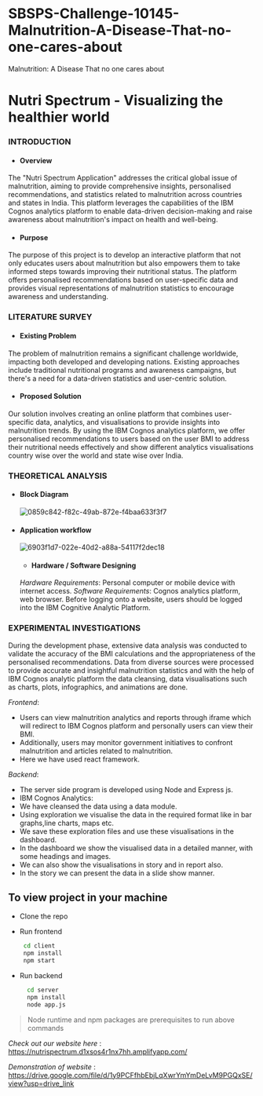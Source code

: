 # SBSPS-Challenge-10145-Malnutrition-A-Disease-That-no-one-cares-about
Malnutrition: A Disease That no one cares about

# Nutri Spectrum - Visualizing the healthier world
### INTRODUCTION
- #### Overview
The "Nutri Spectrum Application" addresses the critical global issue of malnutrition, aiming to provide comprehensive insights, personalised recommendations, and statistics related to malnutrition across countries and states in India. This platform leverages the capabilities of the IBM Cognos analytics platform to enable data-driven decision-making and raise awareness about malnutrition's impact on health and well-being.
- #### Purpose
The purpose of this project is to develop an interactive platform that not only educates users about malnutrition but also empowers them to take informed steps towards improving their nutritional status. The platform offers personalised recommendations based on user-specific data and provides visual representations of malnutrition statistics to encourage awareness and understanding.
### LITERATURE SURVEY
- #### Existing Problem
The problem of malnutrition remains a significant challenge worldwide, impacting both developed and developing nations. Existing approaches include traditional nutritional programs and awareness campaigns, but there's a need for a data-driven statistics and user-centric solution.
- ####  Proposed Solution
Our solution involves creating an online platform that combines user-specific data, analytics, and visualisations to provide insights into malnutrition trends. By using the IBM Cognos analytics platform, we offer personalised recommendations to users based on the user BMI to address their nutritional needs effectively and show different analytics visualisations country wise over the world and state wise over India.
### THEORETICAL ANALYSIS
- #### Block Diagram
     ![0859c842-f82c-49ab-872e-f4baa633f3f7](https://github.com/smartinternz02/SBSPS-Challenge-10145-Malnutrition-A-Disease-That-no-one-cares-about/assets/94107398/f43a16eb-93c9-4873-86fe-8e6fa3092666)

- #### Application workflow
   ![6903f1d7-022e-40d2-a88a-54117f2dec18](https://github.com/smartinternz02/SBSPS-Challenge-10145-Malnutrition-A-Disease-That-no-one-cares-about/assets/94107398/865efb58-298b-4b71-9aa5-6bc9b4ada92a)

   - #### Hardware / Software Designing
  *Hardware Requirements*: Personal computer or mobile device with internet access.
*Software Requirements*: Cognos analytics platform, web browser.
Before logging onto a website, users should be logged into the IBM Cognitive Analytic Platform.

### EXPERIMENTAL INVESTIGATIONS
During the development phase, extensive data analysis was conducted to validate the accuracy of the BMI calculations and the appropriateness of the personalised recommendations. Data from diverse sources were processed to provide accurate and insightful malnutrition statistics and with the help of IBM Cognos analytic platform the data cleansing, data visualisations such as charts, plots, infographics, and animations are done. 
   
  *Frontend*: 
 - Users can view malnutrition analytics and reports through iframe which will  redirect to IBM Cognos platform and personally users can view their BMI.
- Additionally, users may monitor government initiatives to confront malnutrition and articles related to malnutrition.
- Here we have used  react framework.

*Backend*:
- The server side program is developed using Node and Express js.
- IBM Cognos Analytics: 
- We have cleansed the data using a data module.
- Using exploration we visualise the data in the required format like in bar graphs,line charts, maps etc.
- We save these exploration files and use these visualisations in the dashboard.
- In the dashboard we show the visualised data in a detailed manner, with some headings and images.
- We can also show the visualisations in  story and in report also.
- In the story we can present the data in a slide show manner.




## To view project in your machine
- Clone the repo
- Run frontend
    ```  sh
     cd client
     npm install
     npm start
    ```
     
- Run backend
   ``` sh
     cd server
     npm install
     node app.js
     ```
     
> Node runtime and npm packages are prerequisites to run above commands

*Check out our website here* : https://nutrispectrum.d1xsos4r1nx7hh.amplifyapp.com/

*Demonstration of website* : https://drive.google.com/file/d/1y9PCFfhbEbjLqXwrYmYmDeLvM9PGQxSE/view?usp=drive_link
